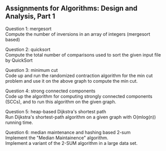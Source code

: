 Assignments for Algorithms: Design and Analysis, Part 1
-------------------------------------------------------
Question 1: mergesort<br/>
Compute the number of inversions in an array of integers (mergesort based)

Question 2: quicksort<br/>
Compute the total number of comparisons used to sort the given input file by QuickSort

Question 3: minimum cut<br/>
Code up and run the randomized contraction algorithm for the min cut problem and use it on the above graph to compute the min cut.

Question 4: strong connected components<br/>
Code up the algorithm for computing strongly connected components (SCCs), and to run this algorithm on the given graph. 

Question 5: heap-based Dijkstra's shortest path<br/>
Run Dijkstra's shortest-path algorithm on a given graph with O(mlog(n)) running time.

Question 6: median maintenance and hashing based 2-sum<br/>
Implement the "Median Maintainence" algorithm.<br/>
Implement a variant of the 2-SUM algorithm in a large data set.